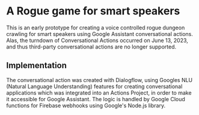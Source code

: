 # A Rogue game for smart speakers
This is an early prototype for creating a voice controlled rogue dungeon crawling for smart speakers using Google Assistant conversational actions.  
Alas, the turndown of Conversational Actions occurred on June 13, 2023, and thus third-party conversational actions are no longer supported.

## Implementation
The conversational action was created with Dialogflow, using Googles NLU (Natural Language Understanding) features for creating conversational applications which was integrated into an Actions Project,
in order to make it accessible for Google Assistant. The logic is handled by Google Cloud functions for Firebase webhooks using Google's Node.js library.
